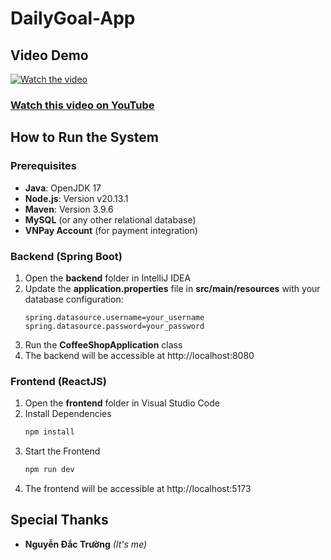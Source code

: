 # DailyGoal-App

## Video Demo
[![Watch the video](https://img.youtube.com/vi/dP_Nou8Ij7c/maxresdefault.jpg)](https://youtu.be/dP_Nou8Ij7c)

### [Watch this video on YouTube](https://youtu.be/dP_Nou8Ij7c)

## How to Run the System

### Prerequisites
- **Java**: OpenJDK 17
- **Node.js**: Version v20.13.1
- **Maven**: Version 3.9.6
- **MySQL** (or any other relational database)
- **VNPay Account** (for payment integration)

### Backend (Spring Boot)
1. Open the **backend** folder in IntelliJ IDEA
2. Update the **application.properties** file in **src/main/resources** with your database configuration:
    ```properties
    spring.datasource.username=your_username
    spring.datasource.password=your_password
    ```
3. Run the **CoffeeShopApplication** class
4. The backend will be accessible at http://localhost:8080

### Frontend (ReactJS)
1. Open the **frontend** folder in Visual Studio Code
2. Install Dependencies
    ```bash
    npm install
    ```
3. Start the Frontend
    ```bash
    npm run dev
    ```
4. The frontend will be accessible at http://localhost:5173

## Special Thanks

- **Nguyễn Đắc Trường** *(It's me)*
